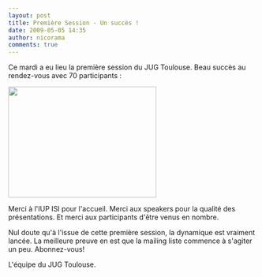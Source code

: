 ```yaml
---
layout: post
title: Première Session - Un succès !
date: 2009-05-05 14:35
author: nicorama
comments: true
---
```

Ce mardi a eu lieu la première session du JUG Toulouse. Beau succès au rendez-vous avec 70 participants :

<a href="http://toulousejug.org/wp-content/uploads/2011/05/jug-premiere.png"><img class="alignleft size-medium wp-image-84" title="jug-premiere" src="http://toulousejug.org/wp-content/uploads/2011/05/jug-premiere-300x225.png" alt="" width="300" height="225" /></a>

Merci à l'IUP ISI pour l'accueil. Merci aux speakers pour la qualité des présentations. Et merci aux participants d'être venus en nombre.

Nul doute qu'à l'issue de cette première session, la dynamique est vraiment lancée. La meilleure preuve en est que la mailing liste commence à s'agiter un peu. Abonnez-vous!

L'équipe du JUG Toulouse.
